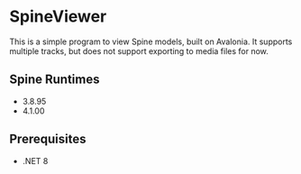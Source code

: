 # SpineViewer
This is a simple program to view Spine models, built on Avalonia. It supports multiple tracks, but does not support exporting to media files for now.

## Spine Runtimes
* 3.8.95
* 4.1.00

## Prerequisites
* .NET 8
